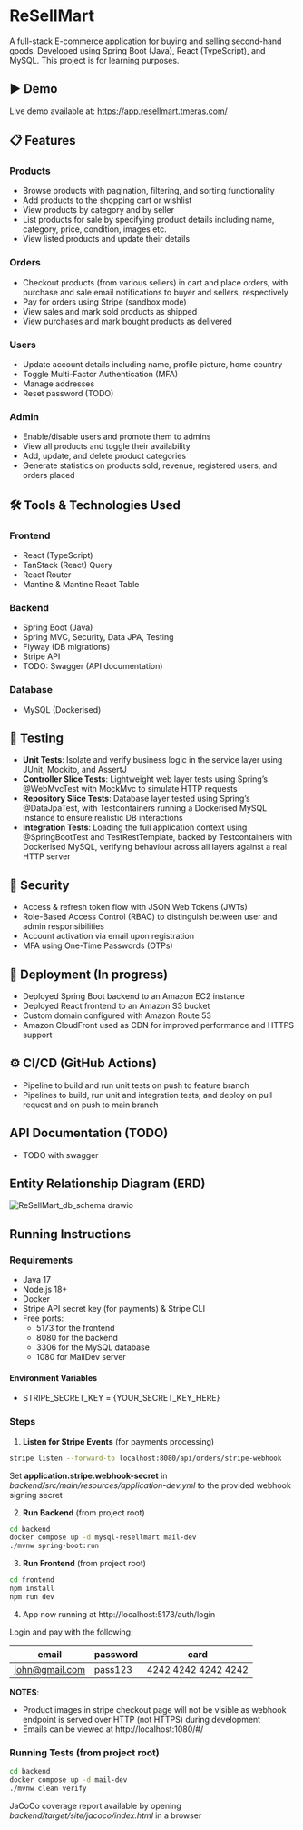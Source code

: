 # ReSellMart
A full-stack E-commerce application for buying and selling second-hand goods. Developed using Spring Boot (Java), React (TypeScript), and MySQL. This project is for learning purposes.

## ▶️ Demo
Live demo available at: https://app.resellmart.tmeras.com/ 

## 📋 Features
### Products
- Browse products with pagination, filtering, and sorting functionality
- Add products to the shopping cart or wishlist
- View products by category and by seller
- List products for sale by specifying product details including name, category, price, condition, images etc.
- View listed products and update their details

### Orders
- Checkout products (from various sellers) in cart and place orders, with purchase and sale email notifications to buyer and sellers, respectively
- Pay for orders using Stripe (sandbox mode)
- View sales and mark sold products as shipped
- View purchases and mark bought products as delivered

### Users
- Update account details including name, profile picture, home country
- Toggle Multi-Factor Authentication (MFA)
- Manage addresses
- Reset password (TODO)

### Admin
- Enable/disable users and promote them to admins
- View all products and toggle their availability
- Add, update, and delete product categories
- Generate statistics on products sold, revenue, registered users, and orders placed


## 🛠️ Tools & Technologies Used
### Frontend
- React (TypeScript)
- TanStack (React) Query
- React Router
- Mantine & Mantine React Table

### Backend
- Spring Boot (Java)
- Spring MVC, Security, Data JPA, Testing
- Flyway (DB migrations)
- Stripe API
-  TODO: Swagger (API documentation)

### Database
- MySQL (Dockerised)
  

## 🧪 Testing
- **Unit Tests**: Isolate and verify business logic in the service layer using JUnit, Mockito, and AssertJ
- **Controller Slice Tests**: Lightweight web layer tests using Spring’s @WebMvcTest with MockMvc to simulate HTTP requests
- **Repository Slice Tests**: Database layer tested using Spring’s @DataJpaTest, with Testcontainers running a Dockerised MySQL instance to ensure realistic DB interactions
- **Integration Tests**: Loading the full application context using @SpringBootTest and TestRestTemplate, backed by Testcontainers with Dockerised MySQL, verifying behaviour across all layers against a real HTTP server


## 🔐 Security 
- Access & refresh token flow with JSON Web Tokens (JWTs)
- Role-Based Access Control (RBAC) to distinguish between user and admin responsibilities
- Account activation via email upon registration
- MFA using One-Time Passwords (OTPs)
  

## 🚀 Deployment (In progress)
- Deployed Spring Boot backend to an Amazon EC2 instance
- Deployed React frontend to an Amazon S3 bucket
- Custom domain configured with Amazon Route 53
- Amazon CloudFront used as CDN for improved performance and HTTPS support
  

## ⚙️ CI/CD (GitHub Actions)
- Pipeline to build and run unit tests on push to feature branch
- Pipelines to build, run unit and integration tests, and deploy on pull request and on push to main branch


## API Documentation (TODO)
- TODO with swagger


## Entity Relationship Diagram (ERD)
![ReSellMart_db_schema drawio](https://github.com/user-attachments/assets/dc7b92de-76c0-4a0f-9472-bb0799c2d553)


## Running Instructions
### Requirements
- Java 17
- Node.js 18+
- Docker
- Stripe API secret key (for payments) & Stripe CLI
- Free ports:
    -   5173 for the frontend
	-	8080 for the backend
	-	3306 for the MySQL database
    -   1080 for MailDev server

#### Environment Variables 
- STRIPE_SECRET_KEY = {YOUR_SECRET_KEY_HERE}

### Steps
1. **Listen for Stripe Events** (for payments processing)
```bash
stripe listen --forward-to localhost:8080/api/orders/stripe-webhook
```
Set **application.stripe.webhook-secret** in *backend/src/main/resources/application-dev.yml* to
the provided webhook signing secret

2. **Run Backend**
(from project root)
```bash
cd backend
docker compose up -d mysql-resellmart mail-dev
./mvnw spring-boot:run
```

3. **Run Frontend** (from project root)
```bash
cd frontend
npm install
npm run dev
```
4. App now running at http://localhost:5173/auth/login  

Login and pay with the following:

| email         | password    | card |
|--------------|--------------|--------------|
| john@gmail.com| pass123| 4242 4242 4242 4242 |

**NOTES**:
-  Product images in stripe checkout page will not be visible as webhook endpoint is served over HTTP (not HTTPS) during development
- Emails can be viewed at http://localhost:1080/#/

### Running Tests (from project root)
```bash
cd backend
docker compose up -d mail-dev
./mvnw clean verify
```
JaCoCo coverage report available by opening *backend/target/site/jacoco/index.html* in a browser
